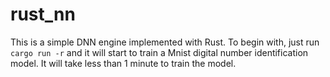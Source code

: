 # rust_nn
This is a simple DNN engine implemented with Rust.
To begin with, just run `cargo run -r` and it will start to train a Mnist digital number identification model. It will take less than 1 minute to train the model.
